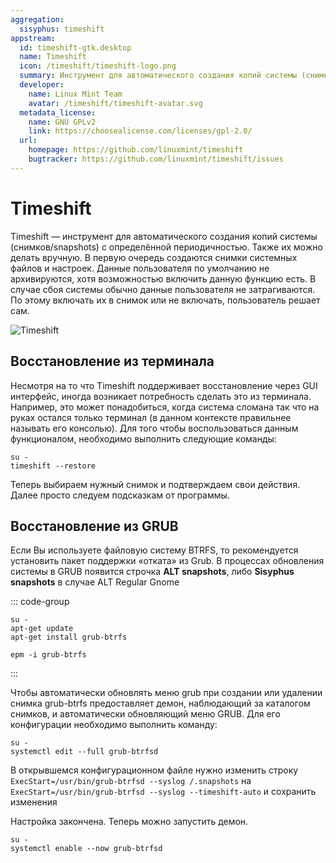 ```yaml
---
aggregation:
  sisyphus: timeshift
appstream:
  id: timeshift-gtk.desktop
  name: Timeshift
  icon: /timeshift/timeshift-logo.png
  summary: Инструмент для автоматического создания копий системы (снимков/snapshots) с определённой периодичностью.
  developer:
    name: Linux Mint Team
    avatar: /timeshift/timeshift-avatar.svg
  metadata_license:
    name: GNU GPLv2
    link: https://choosealicense.com/licenses/gpl-2.0/
  url:
    homepage: https://github.com/linuxmint/timeshift
    bugtracker: https://github.com/linuxmint/timeshift/issues
---
```


# Timeshift

Timeshift — инструмент для автоматического создания копий системы (снимков/snapshots) с определённой периодичностью. Также их можно делать вручную.
В первую очередь создаются снимки системных файлов и настроек. Данные пользователя по умолчанию не архивируются, хотя возможностью включить данную функцию есть. В случае сбоя системы обычно данные пользователя не затрагиваются. По этому включать их в снимок или не включать, пользователь решает сам.

![Timeshift](/timeshift/timeshift.png)

<!--@include: @apps/_parts/install/content-repo.md-->

## Восстановление из терминала

Несмотря на то что Timeshift поддерживает восстановление через GUI интерфейс, иногда возникает потребность сделать это из терминала.
Например, это может понадобиться, когда система сломана так что на руках остался только терминал (в данном контексте правильнее называть его консолью).
Для того чтобы воспользоваться данным функционалом, необходимо выполнить следующие команды:

```shell
su -
timeshift --restore
```

Теперь выбираем нужный снимок и подтверждаем свои действия. Далее просто следуем подсказкам от программы.

## Восстановление из GRUB

Если Вы используете файловую систему BTRFS, то рекомендуется установить пакет поддержки «отката» из Grub.
В процессах обновления системы в GRUB появится строчка **ALT snapshots**, либо **Sisyphus snapshots** в случае ALT Regular Gnome

::: code-group

```shell[apt-get]
su -
apt-get update
apt-get install grub-btrfs
```

```shell[epm]
epm -i grub-btrfs
```

:::

Чтобы автоматически обновлять меню grub при создании или удалении снимка grub-btrfs предоставляет демон, наблюдающий за каталогом снимков, и автоматически обновляющий меню GRUB.
Для его конфигурации необходимо выполнить команду:

```shell
su -
systemctl edit --full grub-btrfsd
```

В открывшемся конфигурационном файле нужно изменить строку `ExecStart=/usr/bin/grub-btrfsd --syslog /.snapshots` на `ExecStart=/usr/bin/grub-btrfsd --syslog --timeshift-auto`
и сохранить изменения

Настройка закончена. Теперь можно запустить демон.

```shell
su -
systemctl enable --now grub-btrfsd
```
